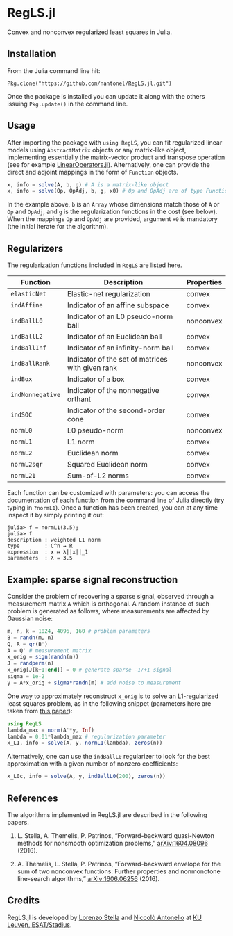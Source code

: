# RegLS.jl

Convex and nonconvex regularized least squares in Julia.

## Installation

From the Julia command line hit:

```
Pkg.clone("https://github.com/nantonel/RegLS.jl.git")
```

Once the package is installed you can update it along with the others issuing `Pkg.update()` in the command line.

## Usage

After importing the package with `using RegLS`, you can fit regularized linear models using `AbstractMatrix` objects
or any matrix-like object, implementing essentially the matrix-vector product and transpose operation
(see for example [LinearOperators.jl](https://github.com/JuliaSmoothOptimizers/LinearOperators.jl)).
Alternatively, one can provide the direct and adjoint mappings in the form of `Function` objects.

```julia
x, info = solve(A, b, g) # A is a matrix-like object
x, info = solve(Op, OpAdj, b, g, x0) # Op and OpAdj are of type Function
```

In the example above, `b` is an `Array` whose dimensions match those of `A` or `Op` and `OpAdj`,
and `g` is the regularization functions in the cost (see below). When the mappings `Op` and `OpAdj`
are provided, argument `x0` is mandatory (the initial iterate for the algorithm).

## Regularizers

The regularization functions included in `RegLS` are listed here.

Function        | Description                                          | Properties
----------------|------------------------------------------------------|----------------
`elasticNet`    | Elastic-net regularization                           | convex
`indAffine`     | Indicator of an affine subspace                      | convex
`indBallL0`     | Indicator of an L0 pseudo-norm ball                  | nonconvex
`indBallL2`     | Indicator of an Euclidean ball                       | convex
`indBallInf`    | Indicator of an infinity-norm ball                   | convex
`indBallRank`   | Indicator of the set of matrices with given rank     | nonconvex
`indBox`        | Indicator of a box                                   | convex
`indNonnegative`| Indicator of the nonnegative orthant                 | convex
`indSOC`        | Indicator of the second-order cone                   | convex
`normL0`        | L0 pseudo-norm                                       | nonconvex
`normL1`        | L1 norm                                              | convex
`normL2`        | Euclidean norm                                       | convex
`normL2sqr`     | Squared Euclidean norm                               | convex
`normL21`       | Sum-of-L2 norms                                      | convex

Each function can be customized with parameters: you can access the documentation of each function from the command line of Julia directly (try typing in `?normL1`).
Once a function has been created, you can at any time inspect it by simply printing it out:

```
julia> f = normL1(3.5);
julia> f
description : weighted L1 norm
type        : C^n → R
expression  : x ↦ λ||x||_1
parameters  : λ = 3.5
```

## Example: sparse signal reconstruction

Consider the problem of recovering a sparse signal, observed through a measurement
matrix `A` which is orthogonal. A random instance of such problem is generated as
follows, where measurements are affected by Gaussian noise:

```julia
m, n, k = 1024, 4096, 160 # problem parameters
B = randn(m, n)
Q, R = qr(B')
A = Q' # measurement matrix
x_orig = sign(randn(n))
J = randperm(n)
x_orig[J[k+1:end]] = 0 # generate sparse -1/+1 signal
sigma = 1e-2
y = A*x_orig + sigma*randn(m) # add noise to measurement
```

One way to approximately reconstruct `x_orig` is to solve an L1-regularized
least squares problem, as in the following snippet (parameters here are taken
	from [this paper](http://ieeexplore.ieee.org/xpls/abs_all.jsp?arnumber=4407767)):

```julia
using RegLS
lambda_max = norm(A'*y, Inf)
lambda = 0.01*lambda_max # regularization parameter
x_L1, info = solve(A, y, normL1(lambda), zeros(n))
```

Alternatively, one can use the `indBallL0` regularizer to look for the best
approximation with a given number of nonzero coefficients:

```julia
x_L0c, info = solve(A, y, indBallL0(200), zeros(n))
```

## References

The algorithms implemented in RegLS.jl are described in the following papers.

1. L. Stella, A. Themelis, P. Patrinos, “Forward-backward quasi-Newton methods for nonsmooth optimization problems,” [arXiv:1604.08096](http://arxiv.org/abs/1604.08096) (2016).

2. A. Themelis, L. Stella, P. Patrinos, “Forward-backward envelope for the sum of two nonconvex functions: Further properties and nonmonotone line-search algorithms,” [arXiv:1606.06256](http://arxiv.org/abs/1606.06256) (2016).

## Credits

RegLS.jl is developed by [Lorenzo Stella](https://lostella.github.io) and [Niccolò Antonello](http://homes.esat.kuleuven.be/~nantonel/) at [KU Leuven, ESAT/Stadius](https://www.esat.kuleuven.be/stadius/).
